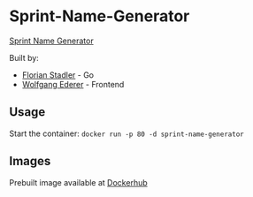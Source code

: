 # Sprint-Name-Generator
[Sprint Name Generator](https://sprintnamegenerator.com)

Built by: 
- [Florian Stadler](https://github.com/flostadler) - Go
- [Wolfgang Ederer](https://github.com/wederer) - Frontend

## Usage
Start the container: `docker run -p 80 -d sprint-name-generator`

## Images

Prebuilt image available at [Dockerhub](https://hub.docker.com/r/flostadler/name-generator)
